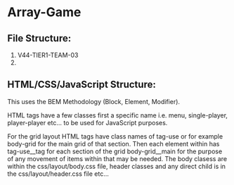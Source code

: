 # Array-Game

## File Structure:
1. V44-TIER1-TEAM-03
  1. 

## HTML/CSS/JavaScript Structure:

This uses the BEM Methodology (Block, Element, Modifier).

HTML tags have a few classes first a specific name i.e. menu, single-player, player-player etc... to be used for JavaScript purposes.

For the grid layout HTML tags have class names of tag-use or for example body-grid for the main grid of that section. Then each element within has tag-use__tag for each section of the grid body-grid__main for the purpose of any movement of items within that may be needed. The body clasess are within the css/layout/body.css file, header classes and any direct child is in the css/layout/header.css file etc...





